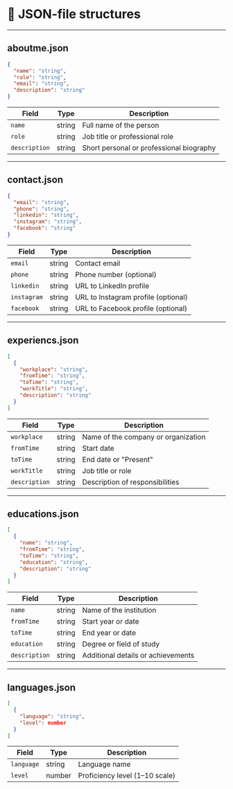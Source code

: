 # 📄 JSON-file structures
---

## aboutme.json
```json
{
  "name": "string",
  "role": "string",
  "email": "string",
  "description": "string"
}
```

| Field        | Type   | Description                                |
|--------------|--------|--------------------------------------------|
| `name`       | string | Full name of the person                    |
| `role`       | string | Job title or professional role             |
| `description`| string | Short personal or professional biography   |

---

## contact.json

```json
{
  "email": "string",
  "phone": "string",
  "linkedin": "string",
  "instagram": "string",
  "facebook": "string"
}
```

| Field       | Type   | Description                                |
|-------------|--------|--------------------------------------------|
| `email`     | string | Contact email                              |
| `phone`     | string | Phone number (optional)                    |
| `linkedin`  | string | URL to LinkedIn profile                    |
| `instagram` | string | URL to Instagram profile (optional)        |
| `facebook`  | string | URL to Facebook profile (optional)         |

---

## experiencs.json

```json
[
  {
    "workplace": "string",
    "fromTime": "string",
    "toTime": "string",
    "workTitle": "string",
    "description": "string"
  }
]
```

| Field         | Type   | Description                                |
|---------------|--------|--------------------------------------------|
| `workplace`   | string | Name of the company or organization        |
| `fromTime`    | string | Start date                                 |
| `toTime`      | string | End date or "Present"                      |
| `workTitle`   | string | Job title or role                          |
| `description` | string | Description of responsibilities            |

---

## educations.json

```json
[
  {
    "name": "string",
    "fromTime": "string",
    "toTime": "string",
    "education": "string",
    "description": "string"
  }
]
```

| Field        | Type   | Description                                |
|--------------|--------|--------------------------------------------|
| `name`       | string | Name of the institution                    |
| `fromTime`   | string | Start year or date                         |
| `toTime`     | string | End year or date                           |
| `education`  | string | Degree or field of study                   |
| `description`| string | Additional details or achievements         |

---

## languages.json

```json
[
  {
    "language": "string",
    "level": number
  }
]
```

| Field      | Type    | Description                                     |
|------------|---------|-------------------------------------------------|
| `language` | string  | Language name                                   |
| `level`    | number  | Proficiency level (1–10 scale)                  | 
